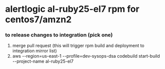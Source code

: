 # alertlogic al-ruby25-el7 rpm for centos7/amzn2

### to release changes to integration (pick one)
1. merge pull request (this will trigger rpm build and deployment to integration mirror list)
1. aws --region=us-east-1 --profile=dev-sysops-dsa codebuild start-build --project-name al-ruby25-el7
